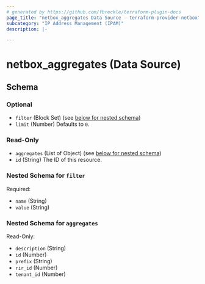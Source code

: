 ```yaml
---
# generated by https://github.com/fbreckle/terraform-plugin-docs
page_title: "netbox_aggregates Data Source - terraform-provider-netbox"
subcategory: "IP Address Management (IPAM)"
description: |-

---
```


# netbox_aggregates (Data Source)




<!-- schema generated by tfplugindocs -->
## Schema

### Optional

- `filter` (Block Set) (see [below for nested schema](#nestedblock--filter))
- `limit` (Number) Defaults to `0`.

### Read-Only

- `aggregates` (List of Object) (see [below for nested schema](#nestedatt--aggregates))
- `id` (String) The ID of this resource.

<a id="nestedblock--filter"></a>
### Nested Schema for `filter`

Required:

- `name` (String)
- `value` (String)


<a id="nestedatt--aggregates"></a>
### Nested Schema for `aggregates`

Read-Only:

- `description` (String)
- `id` (Number)
- `prefix` (String)
- `rir_id` (Number)
- `tenant_id` (Number)
